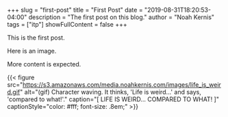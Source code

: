 +++
slug = "first-post"
title = "First Post"
date = "2019-08-31T18:20:53-04:00"
description = "The first post on this blog."
author = "Noah Kernis"
tags = ["itp"]
showFullContent = false
+++

This is the first post. 

Here is an image. 

More content is expected.

{{< figure src="https://s3.amazonaws.com/media.noahkernis.com/images/life_is_weird.gif" alt="(gif) Character waving. It thinks, 'Life is weird...' and says, 'compared to what!'." caption="[ LIFE IS WEIRD... COMPARED TO WHAT! ]" captionStyle="color: #fff; font-size: .8em;" >}}